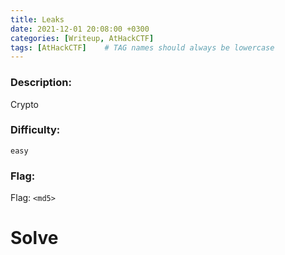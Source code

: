 ```yaml
---
title: Leaks
date: 2021-12-01 20:08:00 +0300
categories: [Writeup, AtHackCTF]
tags: [AtHackCTF]    # TAG names should always be lowercase
---
```







 



### Description:

Crypto

### Difficulty:

`easy`

### Flag:

Flag: `<md5>`


# Solve





